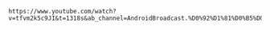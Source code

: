     https://www.youtube.com/watch?v=tfvm2k5c9JI&t=1318s&ab_channel=AndroidBroadcast.%D0%92%D1%81%D0%B5%D0%BE%D0%B1%D0%90%D0%BD%D0%B4%D1%80%D0%BE%D0%B8%D0%B4%D1%80%D0%B0%D0%B7%D1%80%D0%B0%D0%B1%D0%BE%D1%82%D0%BA%D0%B5